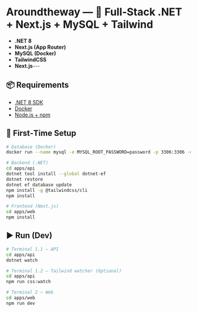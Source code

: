 # Aroundtheway — 🚀 Full‑Stack .NET + Next.js + MySQL + Tailwind

- **.NET 8**
- **Next.js (App Router)**
- **MySQL (Docker)**
- **TailwindCSS**
- **Next.js**---

## 📦 Requirements

- [.NET 8 SDK](https://dotnet.microsoft.com/download/dotnet/8.0)
- [Docker](https://docs.docker.com/get-docker/)
- [Node.js + npm](https://nodejs.org/)

## 🚀 First‑Time Setup

```bash
# Database (Docker)
docker run --name mysql -e MYSQL_ROOT_PASSWORD=password -p 3306:3306 -d mysql:8.0

# Backend (.NET)
cd apps/api
dotnet tool install --global dotnet-ef
dotnet restore
dotnet ef database update
npm install -g @tailwindcss/cli
npm install

# Frontend (Next.js)
cd apps/web
npm install
```

## ▶️ Run (Dev)

```bash
# Terminal 1.1 — API
cd apps/api
dotnet watch

# Terminal 1.2 — Tailwind watcher (Optional)
cd apps/api
npm run css:watch

# Terminal 2 — Web
cd apps/web
npm run dev
```
